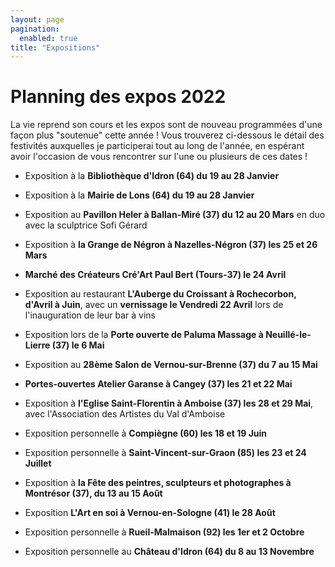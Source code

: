 ```yaml
---
layout: page
pagination:
  enabled: true
title: "Expositions"
---
```

# Planning des expos 2022

La vie reprend son cours et les expos sont de nouveau programmées d'une façon plus "soutenue" cette année ! Vous trouverez ci-dessous le détail des festivités auxquelles je participerai tout au long de l'année, en espérant avoir l'occasion de vous rencontrer sur l'une ou plusieurs de ces dates !



- Exposition à la **Bibliothèque d'Idron  (64) du 19 au 28 Janvier**
- Exposition à la **Mairie de Lons (64) du 19 au 28 Janvier**



- Exposition au **Pavillon Heler à Ballan-Miré (37) du 12 au 20 Mars** en duo avec la sculptrice Sofi Gérard 

- Exposition à **la Grange de Négron à Nazelles-Négron (37) les 25 et 26 Mars**

  

- **Marché des Créateurs Cré'Art Paul Bert (Tours-37) le 24 Avril**

- Exposition au restaurant **L'Auberge du Croissant à Rochecorbon, d'Avril à Juin**, avec un **vernissage le Vendredi 22 Avril** lors de l'inauguration de leur bar à vins

  

- Exposition lors de la **Porte ouverte de Paluma Massage à Neuillé-le-Lierre (37) le 6 Mai**

- Exposition au **28ème Salon de Vernou-sur-Brenne (37) du 7 au 15 Mai**

- **Portes-ouvertes Atelier Garanse à Cangey (37) les 21 et 22 Mai**

- Exposition à **l'Eglise Saint-Florentin à Amboise (37) les 28 et 29 Mai**, avec l'Association des Artistes du Val d'Amboise

  

- Exposition personnelle à **Compiègne (60) les 18 et 19 Juin**

  

- Exposition personnelle à **Saint-Vincent-sur-Graon (85) les 23 et 24 Juillet**

  

- Exposition à **la Fête des peintres, sculpteurs et photographes à Montrésor (37), du 13 au 15 Août**

- Exposition **L'Art en soi à Vernou-en-Sologne (41) le 28 Août**

  

- Exposition personnelle à **Rueil-Malmaison (92) les 1er et 2 Octobre**

  

- Exposition personnelle au **Château d'Idron (64) du 8 au 13 Novembre**

  

  
  
  
  
  



